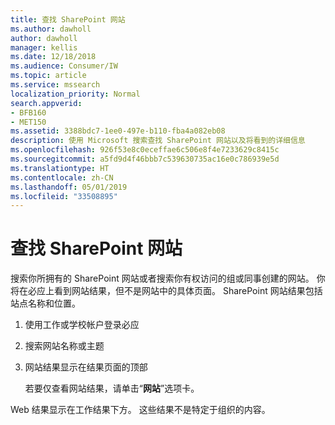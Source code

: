 ```yaml
---
title: 查找 SharePoint 网站
ms.author: dawholl
author: dawholl
manager: kellis
ms.date: 12/18/2018
ms.audience: Consumer/IW
ms.topic: article
ms.service: mssearch
localization_priority: Normal
search.appverid:
- BFB160
- MET150
ms.assetid: 3388bdc7-1ee0-497e-b110-fba4a082eb08
description: 使用 Microsoft 搜索查找 SharePoint 网站以及将看到的详细信息
ms.openlocfilehash: 926f53e8c0eceffae6c506e8f4e7233629c8415c
ms.sourcegitcommit: a5fd9d4f46bbb7c539630735ac16e0c786939e5d
ms.translationtype: HT
ms.contentlocale: zh-CN
ms.lasthandoff: 05/01/2019
ms.locfileid: "33508895"
---
```

# <a name="find-sharepoint-sites"></a>查找 SharePoint 网站

搜索你所拥有的 SharePoint 网站或者搜索你有权访问的组或同事创建的网站。 你将在必应上看到网站结果，但不是网站中的具体页面。 SharePoint 网站结果包括站点名称和位置。
  
1. 使用工作或学校帐户登录必应
    
2. 搜索网站名称或主题
    
3. 网站结果显示在结果页面的顶部
    
    若要仅查看网站结果，请单击“**网站**”选项卡。 
    
Web 结果显示在工作结果下方。 这些结果不是特定于组织的内容。

  

